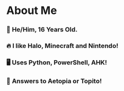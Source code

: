 # About Me
### 👦 **He/Him, 16 Years Old.**
### 🔥  **I like Halo, Minecraft and Nintendo!** 
### 🖥️ **Uses Python, PowerShell, AHK!**
### 🔴 **Answers to Aetopia or Topito!**        
